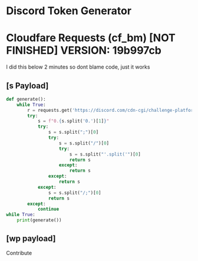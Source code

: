 # Discord Token Generator

# Cloudfare Requests (cf_bm) [NOT FINISHED] VERSION: 19b997cb
I did this below 2 minutes so dont blame code, just it works
##  [s Payload]
```py
def generate():
    while True:
        r = requests.get('https://discord.com/cdn-cgi/challenge-platform/h/g/scripts/jsd/19b997cb/invisible.js').text
        try:
            s = f"0.{s.split('0.')[1]}" 
            try:
                s = s.split(";")[0]
                try:
                    s = s.split("/")[0]
                    try:
                        s = s.split("'.split('")[0]
                        return s
                    except:
                        return s
                except:
                    return s
            except:
                s = s.split("/;")[0]
                return s
        except:
            continue
while True:
    print(generate())
```
## [wp payload]
Contribute
